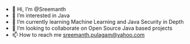 - 👋 Hi, I’m @Sreemanth
- 👀 I’m interested in Java
- 🌱 I’m currently learning Machine Learning and Java Security in Depth
- 💞️ I’m looking to collaborate on Open Source Java based projects
- 📫 How to reach me sreemanth.pulagam@yahoo.com

<!---
Sreemanth/Sreemanth is a ✨ special ✨ repository because its `README.md` (this file) appears on your GitHub profile.
You can click the Preview link to take a look at your changes.
--->
